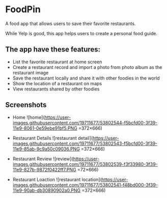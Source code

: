 # FoodPin
A food app that allows users to save their favorite restaurants.

While Yelp is good, this app helps users to create a personal food guide.

## The app have these features:
- List the favorite restaurant at home screen
- Create a restaurant record and import a photo from photo album as the restaurant image
- Save the restaurant locally and share it with other foodies in the world
- Show the location of a restaurant on maps
- View restaurants shared by other foodies


## Screenshots
- Home
![home](https://user-images.githubusercontent.com/19711677/53802544-f5bcfd00-3f39-11e9-8061-0e59ebe91bf5.PNG =372×666)


- Restaurant Details
![restaurant detail](https://user-images.githubusercontent.com/19711677/53802543-f5bcfd00-3f39-11e9-85ab-9c9a50c09036.PNG =372×666)


- Restaurant Review
![review](https://user-images.githubusercontent.com/19711677/53802539-f3f33980-3f39-11e9-827b-9872f0422ff7.PNG =72×666)


- Restaurant Loaction
![restaurant location](https://user-images.githubusercontent.com/19711677/53802541-f48bd000-3f39-11e9-90ab-db30890902a0.PNG =372×666)
